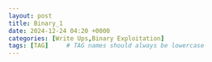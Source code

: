 ```yaml
---
layout: post
title: Binary_1
date: 2024-12-24 04:20 +0000
categories: [Write Ups,Binary Exploitation]
tags: [TAG]     # TAG names should always be lowercase
---
```

